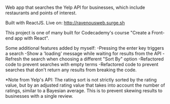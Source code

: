 Web app that searches the Yelp API for businesses, which include restaurants and points of interest.

Built with ReactJS. Live on: http://ravenousweb.surge.sh

This project is one of many built for Codecademy's course "Create a Front-end app with React". 

Some additional features added by myself:
-Pressing the enter key triggers a search
-Show a 'loading' message while waiting for results from the API
-Refresh the search when choosing a different "Sort By" option
-Refactored code to prevent searches with empty terms
-Refactored code to prevent searches that don't return any results from breaking the code.


*Note from Yelp's API: 
The rating sort is not strictly sorted by the rating value, but by an adjusted rating value that takes into account the number of ratings, similar to a Bayesian average. This is to prevent skewing results to businesses with a single review.
